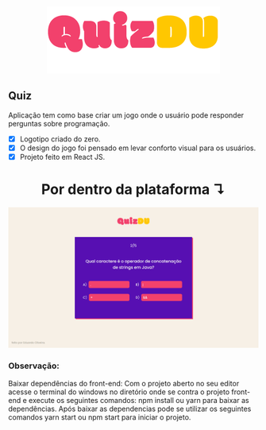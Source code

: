 <div align="center">
<img width="auto" src="https://github.com/eduolv/QUIZ/blob/164b96d6195aa6238ff932b7d25f87292662ef43/src/imgs/quizdu.png">
</div>

## Quiz
<p>
Aplicação tem como base criar um jogo onde o usuário pode responder perguntas sobre programação.
</p>

- [X] Logotipo criado do zero.
- [X] O design do jogo foi pensado em levar conforto visual para os usuários.
- [X] Projeto feito em React JS.

<h1 align="center">
  Por dentro da plataforma ↴
</h1>

<div align="center">
  <img width="860" src="https://github.com/eduolv/QUIZ/blob/164b96d6195aa6238ff932b7d25f87292662ef43/src/imgs/print1.png">
</div>


### Observação:
<p>
  Baixar dependências do front-end: Com o projeto aberto no seu editor acesse o terminal do windows no diretório onde se contra o projeto front-end e execute os seguintes comandos: npm install ou yarn para baixar as dependências. Após baixar as dependencias pode se utilizar os seguintes comandos yarn start ou npm start para iniciar o projeto.
</p>


